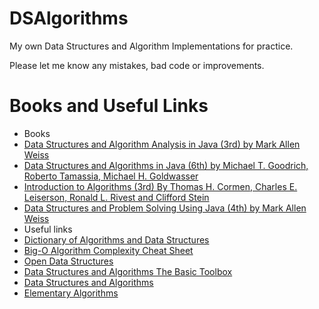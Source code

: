# DSAlgorithms
My own Data Structures and Algorithm Implementations for practice.

Please let me know any mistakes, bad code or improvements.

# Books and Useful Links
* Books
 * [Data Structures and Algorithm Analysis in Java (3rd) by Mark Allen Weiss](https://users.cis.fiu.edu/~weiss/#dsaajava3)
 * [Data Structures and Algorithms in Java (6th) by Michael T. Goodrich, Roberto Tamassia, Michael H. Goldwasser](https://eu.wiley.com/WileyCDA/WileyTitle/productCd-EHEP002900.html)
 * [Introduction to Algorithms (3rd) By Thomas H. Cormen, Charles E. Leiserson, Ronald L. Rivest and Clifford Stein](https://mitpress.mit.edu/books/introduction-algorithms)
 * [Data Structures and Problem Solving Using Java (4th) by Mark Allen Weiss](https://users.cis.fiu.edu/~weiss/#dsj4)
* Useful links
 * [Dictionary of Algorithms and Data Structures](https://xlinux.nist.gov/dads/)
 * [Big-O Algorithm Complexity Cheat Sheet](https://bigocheatsheet.com/)
 * [Open Data Structures](https://opendatastructures.org/)
 * [Data Structures and Algorithms The Basic Toolbox](https://people.mpi-inf.mpg.de/~mehlhorn/Toolbox.html)
 * [Data Structures and Algorithms](https://www.cs.auckland.ac.nz/~jmor159/PLDS210/)
 * [Elementary Algorithms](https://sites.google.com/site/algoxy/home)